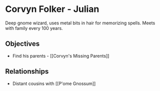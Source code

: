 # Corvyn Folker - Julian
Deep gnome wizard, uses metal bits in hair for memorizing spells. Meets with family every 100 years.

## Objectives
* Find his parents - [[Corvyn's Missing Parents]]

## Relationships
* Distant cousins with [[P'ome Gnossum]]